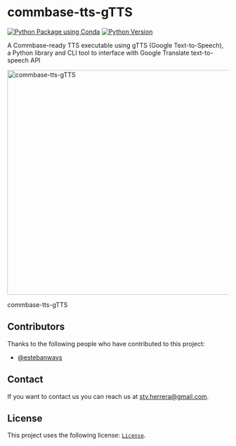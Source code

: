 # commbase-tts-gTTS

[![Python Package using Conda](https://github.com/mydroidandi/commbase/actions/workflows/python-package-conda.yml/badge.svg)](https://github.com/mydroidandi/commbase/actions/workflows/python-package-conda.yml)
[![Python Version](https://img.shields.io/badge/Python-3.10%20%7C%203.11%20%7C%203.12-blue)](https://img.shields.io/badge/python-3.10%20%7C%203.11%20%7C%203.12-blue)

A Commbase-ready TTS executable using gTTS (Google Text-to-Speech), a Python library and CLI tool to interface with Google Translate text-to-speech API

<img alt="commbase-tts-gTTS" src="commbase-tts-gTTS.jpg?raw=true" width="512" height="512" />

commbase-tts-gTTS

## Contributors

Thanks to the following people who have contributed to this project:

* [@estebanways](https://github.com/estebanways)

## Contact

If you want to contact us you can reach us at <stv.herrera@gmail.com>.

## License

This project uses the following license: [`License`](./COPYING).
